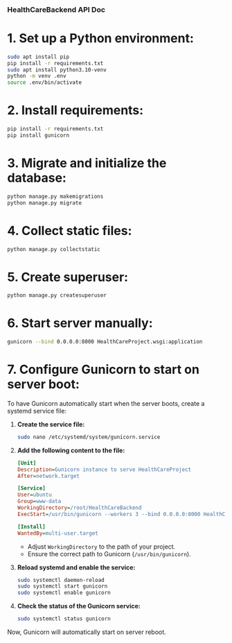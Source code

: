 ### HealthCareBackend API Doc

# 1. Set up a Python environment:
   ```bash
   sudo apt install pip
   pip install -r requirements.txt
   sudo apt install python3.10-venv
   python -m venv .env 
   source .env/bin/activate
   ```

# 2. Install requirements:
   ```bash
   pip install -r requirements.txt 
   pip install gunicorn
   ```

# 3. Migrate and initialize the database:
   ```bash
   python manage.py makemigrations
   python manage.py migrate
   ```

# 4. Collect static files:
   ```bash
   python manage.py collectstatic
   ```

# 5. Create superuser:
   ```bash
   python manage.py createsuperuser
   ```

# 6. Start server manually:
   ```bash
   gunicorn --bind 0.0.0.0:8000 HealthCareProject.wsgi:application
   ```

# 7. Configure Gunicorn to start on server boot:

To have Gunicorn automatically start when the server boots, create a systemd service file:

1. **Create the service file:**

   ```bash
   sudo nano /etc/systemd/system/gunicorn.service
   ```

2. **Add the following content to the file:**

   ```ini
   [Unit]
   Description=Gunicorn instance to serve HealthCareProject
   After=network.target

   [Service]
   User=ubuntu
   Group=www-data
   WorkingDirectory=/root/HealthCareBackend
   ExecStart=/usr/bin/gunicorn --workers 3 --bind 0.0.0.0:8000 HealthCareProject.wsgi:application

   [Install]
   WantedBy=multi-user.target
   ```

   - Adjust `WorkingDirectory` to the path of your project.
   - Ensure the correct path to Gunicorn (`/usr/bin/gunicorn`).

3. **Reload systemd and enable the service:**

   ```bash
   sudo systemctl daemon-reload
   sudo systemctl start gunicorn
   sudo systemctl enable gunicorn
   ```

4. **Check the status of the Gunicorn service:**

   ```bash
   sudo systemctl status gunicorn
   ```

Now, Gunicorn will automatically start on server reboot.
